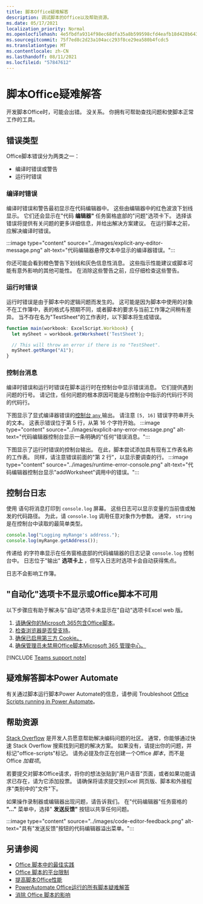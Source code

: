 ```yaml
---
title: 脚本Office疑难解答
description: 调试脚本的Office以及帮助资源。
ms.date: 05/17/2021
localization_priority: Normal
ms.openlocfilehash: 4e5fbdfa9314f98ec68dfa35a8b599598cfd4eafb18d428b6431850a562caba0
ms.sourcegitcommit: 75f7ed8c2d23a104acc293f8ce29ea580b4fcdc5
ms.translationtype: MT
ms.contentlocale: zh-CN
ms.lasthandoff: 08/11/2021
ms.locfileid: "57847612"
---
```

# <a name="troubleshoot-office-scripts"></a>脚本Office疑难解答

开发脚本Office时，可能会出错。 没关系。 你拥有可帮助查找问题和使脚本正常工作的工具。

## <a name="types-of-errors"></a>错误类型

Office脚本错误分为两类之一：

* 编译时错误或警告
* 运行时错误

### <a name="compile-time-errors"></a>编译时错误

编译时错误和警告最初显示在代码编辑器中。 这些由编辑器中的红色波浪下划线显示。 它们还会显示在"代码 **编辑器"** 任务窗格底部的"问题"选项卡下。 选择该错误将提供有关问题的更多详细信息，并给出解决方案建议。 在运行脚本之前，应解决编译时错误。

:::image type="content" source="../images/explicit-any-editor-message.png" alt-text="代码编辑器悬停文本中显示的编译器错误。":::

你还可能会看到橙色警告下划线和灰色信息性消息。 这些指示性能建议或脚本可能有意外影响的其他可能性。 在消除这些警告之前，应仔细检查这些警告。

### <a name="runtime-errors"></a>运行时错误

运行时错误是由于脚本中的逻辑问题而发生的。 这可能是因为脚本中使用的对象不在工作簿中，表的格式与预期不同，或者脚本的要求与当前工作簿之间稍有差异。 当不存在名为"TestSheet"的工作表时，以下脚本将生成错误。

```TypeScript
function main(workbook: ExcelScript.Workbook) {
  let mySheet = workbook.getWorksheet('TestSheet');

  // This will throw an error if there is no "TestSheet".
  mySheet.getRange("A1");
}
```

### <a name="console-messages"></a>控制台消息

编译时错误和运行时错误在脚本运行时在控制台中显示错误消息。 它们提供遇到问题的行号。 请记住，任何问题的根本原因可能是与控制台中指示的代码行不同的代码行。

下图显示了显式编译器错误的[控制台 `any` ](../develop/typescript-restrictions.md)输出。 请注意 `[5, 16]` 错误字符串开头的文本。 这表示错误位于第 5 行，从第 16 个字符开始。
:::image type="content" source="../images/explicit-any-error-message.png" alt-text="代码编辑器控制台显示一条明确的&quot;任何&quot;错误消息。":::

下图显示了运行时错误的控制台输出。 在此，脚本尝试添加具有现有工作表名称的工作表。 同样，请注意错误前面的"第 2 行"，以显示要调查的行。
:::image type="content" source="../images/runtime-error-console.png" alt-text="代码编辑器控制台显示&quot;addWorksheet&quot;调用中的错误。":::

## <a name="console-logs"></a>控制台日志

使用 语句将消息打印到 `console.log` 屏幕。 这些日志可以显示变量的当前值或触发的代码路径。 为此，请 `console.log` 调用任意对象作为参数。 通常， `string` 是在控制台中读取的最简单类型。

```TypeScript
console.log("Logging myRange's address.");
console.log(myRange.getAddress());
```

传递给 的字符串显示在任务窗格底部的代码编辑器的日志记录 `console.log` 控制台中。 日志位于"输出" **选项卡上** ，但写入日志时选项卡会自动获得焦点。

日志不会影响工作簿。

## <a name="automate-tab-not-appearing-or-office-scripts-unavailable"></a>"自动化"选项卡不显示或Office脚本不可用

以下步骤应有助于解决与"自动"选项卡未显示在"自动"选项卡Excel web 版。

1. [请确保你的Microsoft 365包含Office脚本](../overview/excel.md#requirements)。
1. [检查浏览器是否受支持](platform-limits.md#browser-support)。
1. [确保已启用第三方 Cookie。](platform-limits.md#third-party-cookies)
1. [确保管理员未禁用Office脚本Microsoft 365 管理中心。](/microsoft-365/admin/manage/manage-office-scripts-settings)

[!INCLUDE [Teams support note](../includes/teams-support-note.md)]

## <a name="troubleshoot-scripts-in-power-automate"></a>疑难解答脚本Power Automate

有关通过脚本运行脚本Power Automate的信息，请参阅 Troubleshoot [Office Scripts running in Power Automate](power-automate-troubleshooting.md)。

## <a name="help-resources"></a>帮助资源

[Stack Overflow](https://stackoverflow.com/questions/tagged/office-scripts) 是开发人员愿意帮助解决编码问题的社区。 通常，你能够通过快速 Stack Overflow 搜索找到问题的解决方案。 如果没有，请提出你的问题，并标记"office-scripts"标记。 请务必提及你正在创建一个Office *脚本*，而不是Office *加载项*。

若要提交对脚本Office请求，将你的想法张贴到"用户语音"页面[](https://excel.uservoice.com/forums/274580-excel-for-the-web?category_id=143439)，或者如果功能请求已存在，请为它添加投票。 请确保将请求提交到Excel 网页版、脚本和外接程序"类别中的"文件"下。

如果操作录制器或编辑器出现问题，请告诉我们。 在"代码编辑器"任务窗格的 **"..."** 菜单中，选择" **发送反馈"** 按钮以共享任何问题。

:::image type="content" source="../images/code-editor-feedback.png" alt-text="具有&quot;发送反馈&quot;按钮的代码编辑器溢出菜单。":::

## <a name="see-also"></a>另请参阅

- [Office 脚本中的最佳实践](../develop/best-practices.md)
- [Office 脚本的平台限制](platform-limits.md)
- [提高脚本Office性能](../develop/web-client-performance.md)
- [PowerAutomate Office运行的所有脚本疑难解答](power-automate-troubleshooting.md)
- [消除 Office 脚本的影响](undo.md)
